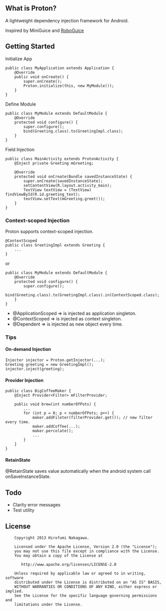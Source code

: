 ## What is Proton?
A lightweight dependency injection framework for Android.

Inspired by MiniGuice and [RoboGuice](https://github.com/roboguice/roboguice)

## Getting Started
Initialize App
```
public class MyApplication extends Application {
    @Override
    public void onCreate() {
        super.onCreate();
        Proton.initialize(this, new MyModule());
    }
}
```

Define Module
```
public class MyModule extends DefaultModule {
    @Override
    protected void configure() {
        super.configure();
        bind(Greeting.class).to(GreetingImpl.class);
    }
}
```

Field Injection
```
public class MainActivity extends ProtonActivity {
    @Inject private Greeting mGreeting;

    @Override
    protected void onCreate(Bundle savedInstanceState) {
        super.onCreate(savedInstanceState);
        setContentView(R.layout.activity_main);
        TextView textView = (TextView) findViewById(R.id.greeting_text);
        textView.setText(mGreeting.greet());
    }
}
```

### Context-scoped Injection

Proton supports context-scoped injection.

```
@ContextScoped
public class GreetingImpl extends Greeting {
    ...
}
```

or

```
public class MyModule extends DefaultModule {
    @Override
    protected void configure() {
        super.configure();
        bind(Greeting.class).to(GreetingImpl.class).in(ContextScoped.class);
    }
}
```

- @ApplicationScoped => is injected as application singleton.
- @ContextScoped     => is injected as context singleton.
- @Dependent         => is injected as new object every time.

### Tips
#### On-demand Injection
```
Injector injector = Proton.getInjector(...);
Greeting greeting = new GreetingImpl();
injector.inject(greeting);
```

#### Provider Injection
```
public class BigCoffeeMaker {
    @Inject Provider<Filter> mFilterProvider;

    public void brew(int numberOfPots) {
        ...
        for (int p = 0; p < numberOfPots; p++) {
            maker.addFileter(filterProvider.get()); // new filter every time.
            maker.addCoffee(...);
            maker.percolate();
            ...
        }
    }
}
```

#### RetainState
@RetainState saves value automatically when the android system call onSaveInstanceState.

## Todo
- Clarity error messages
- Test utility

## License
```
    Copyright 2013 Hirofumi Nakagawa.

    Licensed under the Apache License, Version 2.0 (the "License");
    you may not use this file except in compliance with the License.
    You may obtain a copy of the License at

       http://www.apache.org/licenses/LICENSE-2.0

    Unless required by applicable law or agreed to in writing, software
    distributed under the License is distributed on an "AS IS" BASIS,
    WITHOUT WARRANTIES OR CONDITIONS OF ANY KIND, either express or implied.
    See the License for the specific language governing permissions and
    limitations under the License.
```
